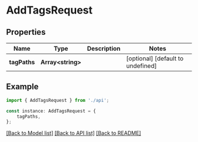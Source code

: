 # AddTagsRequest


## Properties

Name | Type | Description | Notes
------------ | ------------- | ------------- | -------------
**tagPaths** | **Array&lt;string&gt;** |  | [optional] [default to undefined]

## Example

```typescript
import { AddTagsRequest } from './api';

const instance: AddTagsRequest = {
    tagPaths,
};
```

[[Back to Model list]](../README.md#documentation-for-models) [[Back to API list]](../README.md#documentation-for-api-endpoints) [[Back to README]](../README.md)
